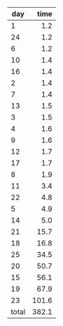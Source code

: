 | day | time |
|-----|-----:|
| 1 | 1.2 |
| 24 | 1.2 |
| 6 | 1.2 |
| 10 | 1.4 |
| 16 | 1.4 |
| 2 | 1.4 |
| 7 | 1.4 |
| 13 | 1.5 |
| 3 | 1.5 |
| 4 | 1.6 |
| 9 | 1.6 |
| 12 | 1.7 |
| 17 | 1.7 |
| 8 | 1.9 |
| 11 | 3.4 |
| 22 | 4.8 |
| 5 | 4.9 |
| 14 | 5.0 |
| 21 | 15.7 |
| 18 | 16.8 |
| 25 | 34.5 |
| 20 | 50.7 |
| 15 | 56.1 |
| 19 | 67.9 |
| 23 | 101.6 |
| total | 382.1 |
